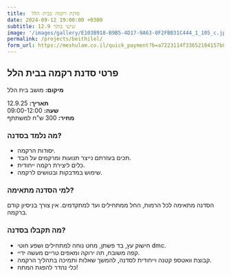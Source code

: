```yaml
---
title:  סדנת רקמה בבית הלל
date: 2024-09-12 19:00:00 +0300
subtitle: 12.9 שישי בוקר
image: '/images/gallery/E103B918-B9B5-4D17-9A63-0F2FBB31C444_1_105_c.jpeg'
permalink: /projects/beithilel/
form_url: https://meshulam.co.il/quick_payment?b=a7223114f33652184157b88cb22be901
---
```


## פרטי סדנת רקמה בבית הלל

**מיקום:** מושב בית הלל 

**תאריך:** 12.9.25  
**שעה:** 09:00-12:00  
**מחיר:** 300 ש"ח למשתתף   

### מה נלמד בסדנה?

- יסודות הרקמה.
- תכים בעזרתם נייצר תנועות ומרקמים על הבד.
- כלים ליצירת רקמה ייחודית.
- שימוש במדבקות ובטושים לרקמה.

### למי הסדנה מתאימה?

הסדנה מתאימה לכל הרמות, החל ממתחילים ועד למתקדמים. אין צורך בניסיון קודם ברקמה.

### מה תקבלו בסדנה?

- חישוק עץ, בד פשתן, מחט נוחה למתחילים ושפע חוטי dmc.
- קפה משובח, תה ירוקה ומאפים טריים מעשה ידיי.
- קבוצת וואטספ קטנה וייחודית לסדנה, להמשך שאלות ותמיכה בתהליך הרקמה.
- כלי נהדר להפגת המתח!
